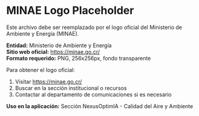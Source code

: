 # MINAE Logo Placeholder

Este archivo debe ser reemplazado por el logo oficial del Ministerio de Ambiente y Energía (MINAE).

**Entidad:** Ministerio de Ambiente y Energía  
**Sitio web oficial:** https://minae.go.cr/  
**Formato requerido:** PNG, 256x256px, fondo transparente  

Para obtener el logo oficial:
1. Visitar https://minae.go.cr/
2. Buscar en la sección institucional o recursos
3. Contactar al departamento de comunicaciones si es necesario

**Uso en la aplicación:** Sección NexusOptimIA - Calidad del Aire y Ambiente
